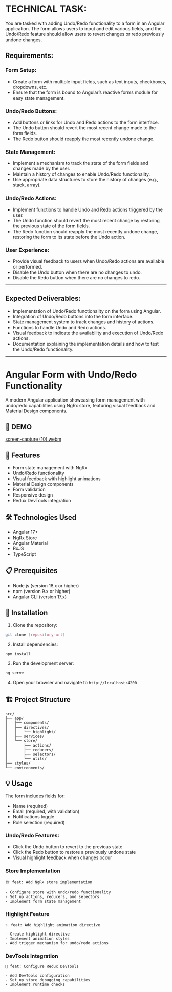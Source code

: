 
# TECHNICAL TASK:

You are tasked with adding Undo/Redo functionality to a form in an Angular application. The form allows users to input and edit various fields, and the Undo/Redo feature should allow users to revert changes or redo previously undone changes.

## Requirements:

### Form Setup:
- Create a form with multiple input fields, such as text inputs, checkboxes, dropdowns, etc.
- Ensure that the form is bound to Angular’s reactive forms module for easy state management.

### Undo/Redo Buttons:
- Add buttons or links for Undo and Redo actions to the form interface.
- The Undo button should revert the most recent change made to the form fields.
- The Redo button should reapply the most recently undone change.

### State Management:
- Implement a mechanism to track the state of the form fields and changes made by the user.
- Maintain a history of changes to enable Undo/Redo functionality.
- Use appropriate data structures to store the history of changes (e.g., stack, array).

### Undo/Redo Actions:
- Implement functions to handle Undo and Redo actions triggered by the user.
- The Undo function should revert the most recent change by restoring the previous state of the form fields.
- The Redo function should reapply the most recently undone change, restoring the form to its state before the Undo action.

### User Experience:
- Provide visual feedback to users when Undo/Redo actions are available or performed.
- Disable the Undo button when there are no changes to undo.
- Disable the Redo button when there are no changes to redo.

---

## Expected Deliverables:
- Implementation of Undo/Redo functionality on the form using Angular.
- Integration of Undo/Redo buttons into the form interface.
- State management system to track changes and history of actions.
- Functions to handle Undo and Redo actions.
- Visual feedback to indicate the availability and execution of Undo/Redo actions.
- Documentation explaining the implementation details and how to test the Undo/Redo functionality.
  
-----------

# Angular Form with Undo/Redo Functionality

A modern Angular application showcasing form management with undo/redo capabilities using NgRx store, featuring visual feedback and Material Design components.

## 🚀 DEMO
[screen-capture (10).webm](https://github.com/user-attachments/assets/829ea30a-a3ea-42c5-8845-45d7f6286e66)

## 🚀 Features

- Form state management with NgRx
- Undo/Redo functionality
- Visual feedback with highlight animations
- Material Design components
- Form validation
- Responsive design
- Redux DevTools integration

## 🛠️ Technologies Used

- Angular 17+
- NgRx Store
- Angular Material
- RxJS
- TypeScript

## 📋 Prerequisites

- Node.js (version 18.x or higher)
- npm (version 9.x or higher)
- Angular CLI (version 17.x)

## 🔧 Installation

1. Clone the repository:
```bash
git clone [repository-url]
```

2. Install dependencies:
```bash
npm install
```

3. Run the development server:
```bash
ng serve
```

4. Open your browser and navigate to `http://localhost:4200`

## 🏗️ Project Structure

```
src/
├── app/
│   ├── components/
│   ├── directives/
│   │   └── highlight/
│   ├── services/
│   └── store/
│       ├── actions/
│       ├── reducers/
│       ├── selectors/
│       └── utils/
├── styles/
└── environments/
```

## 💡 Usage

The form includes fields for:
- Name (required)
- Email (required, with validation)
- Notifications toggle
- Role selection (required)

### Undo/Redo Features:
- Click the Undo button to revert to the previous state
- Click the Redo button to restore a previously undone state
- Visual highlight feedback when changes occur

### Store Implementation
```
🏗️ feat: Add NgRx store implementation

- Configure store with undo/redo functionality
- Set up actions, reducers, and selectors
- Implement form state management
```

### Highlight Feature
```
✨ feat: Add highlight animation directive

- Create highlight directive
- Implement animation styles
- Add trigger mechanism for undo/redo actions
```

### DevTools Integration
```
🔧 feat: Configure Redux DevTools

- Add DevTools configuration
- Set up store debugging capabilities
- Implement runtime checks
```

